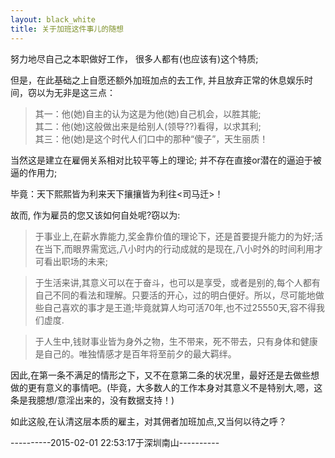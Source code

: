 ```yaml
---
layout: black_white
title: 关于加班这件事儿的随想
---
```


努力地尽自己之本职做好工作，
很多人都有(也应该有)这个特质;

但是，在此基础之上自愿还额外加班加点的去工作,
并且放弃正常的休息娱乐时间，窃以为无非是这三点：  

>其一：他(她)自主的认为这是为他(她)自己机会，以胜其能;          
>其二：他(她)这般做出来是给别人(领导??)看得，以求其利;           
>其三：他(她)是这个时代人们口中的那种“傻子”，天生丽质！           

当然这是建立在雇佣关系相对比较平等上的理论;
并不存在直接or潜在的逼迫于被逼的作用力;

毕竟：天下熙熙皆为利来天下攘攘皆为利往<司马迁>！           

故而, 作为雇员的您又该如何自处呢?窃以为:  

>于事业上,在薪水靠能力,奖金靠价值的理论下，还是首要提升能力的为好;活在当下,而眼界需宽远,八小时内的行动成就的是现在,八小时外的时间利用才可看出职场的未来;

>于生活来讲,其意义可以在于奋斗，也可以是享受，或者是别的,每个人都有自己不同的看法和理解。只要活的开心，过的明白便好。所以，尽可能地做些自己喜欢的事才是王道;毕竟就算人均可活70年,也不过25550天,容不得我们虚度.

>于人生中,钱财事业皆为身外之物，生不带来，死不带去，只有身体和健康是自己的。唯独情感才是百年将至前夕的最大羁绊。

因此,在第一条不满足的情形之下，又不在意第二条的状况里，最好还是去做些想做的更有意义的事情吧。(毕竟，大多数人的工作本身对其意义不是特别大,嗯，这条是我臆想/意淫出来的，没有数据支持！)

如此这般,在认清这层本质的雇主，对其佣者加班加点,又当何以待之呼？   

----------2015-02-01  22:53:17于深圳南山----------
